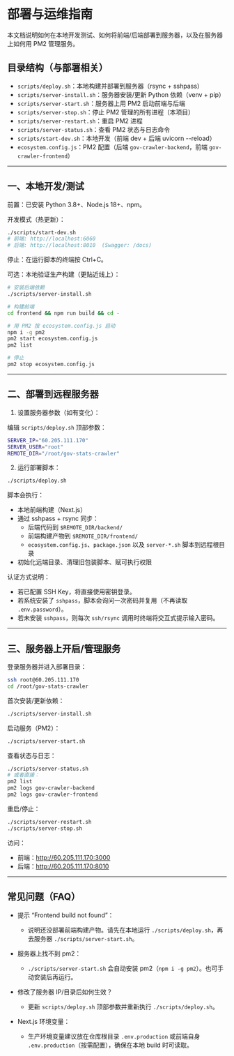 # 部署与运维指南

本文档说明如何在本地开发测试、如何将前端/后端部署到服务器，以及在服务器上如何用 PM2 管理服务。

## 目录结构（与部署相关）

- `scripts/deploy.sh`：本地构建并部署到服务器（rsync + sshpass）
- `scripts/server-install.sh`：服务器安装/更新 Python 依赖（venv + pip）
- `scripts/server-start.sh`：服务器上用 PM2 启动前端与后端
- `scripts/server-stop.sh`：停止 PM2 管理的所有进程（本项目）
- `scripts/server-restart.sh`：重启 PM2 进程
- `scripts/server-status.sh`：查看 PM2 状态与日志命令
- `scripts/start-dev.sh`：本地开发（前端 dev + 后端 uvicorn --reload）
- `ecosystem.config.js`：PM2 配置（后端 `gov-crawler-backend`，前端 `gov-crawler-frontend`）

---

## 一、本地开发/测试

前置：已安装 Python 3.8+、Node.js 18+、npm。

开发模式（热更新）：

```bash
./scripts/start-dev.sh
# 前端: http://localhost:6060
# 后端: http://localhost:8010  (Swagger: /docs)
```

停止：在运行脚本的终端按 Ctrl+C。

可选：本地验证生产构建（更贴近线上）：

```bash
# 安装后端依赖
./scripts/server-install.sh

# 构建前端
cd frontend && npm run build && cd -

# 用 PM2 按 ecosystem.config.js 启动
npm i -g pm2
pm2 start ecosystem.config.js
pm2 list

# 停止
pm2 stop ecosystem.config.js
```

---

## 二、部署到远程服务器

1) 设置服务器参数（如有变化）：

编辑 `scripts/deploy.sh` 顶部参数：

```bash
SERVER_IP="60.205.111.170"
SERVER_USER="root"
REMOTE_DIR="/root/gov-stats-crawler"
```

2) 运行部署脚本：

```bash
./scripts/deploy.sh
```

脚本会执行：
- 本地前端构建（Next.js）
- 通过 sshpass + rsync 同步：
  - 后端代码到 `$REMOTE_DIR/backend/`
  - 前端构建产物到 `$REMOTE_DIR/frontend/`
  - `ecosystem.config.js`、`package.json` 以及 `server-*.sh` 脚本到远程根目录
- 初始化远端目录、清理旧包装脚本、赋可执行权限

认证方式说明：
- 若已配置 SSH Key，将直接使用密钥登录。
- 若系统安装了 `sshpass`，脚本会询问一次密码并复用（不再读取 `.env.password`）。
- 若未安装 `sshpass`，则每次 `ssh/rsync` 调用时终端将交互式提示输入密码。

---

## 三、服务器上开启/管理服务

登录服务器并进入部署目录：

```bash
ssh root@60.205.111.170
cd /root/gov-stats-crawler
```

首次安装/更新依赖：

```bash
./scripts/server-install.sh
```

启动服务（PM2）：

```bash
./scripts/server-start.sh
```

查看状态与日志：

```bash
./scripts/server-status.sh
# 或者直接：
pm2 list
pm2 logs gov-crawler-backend
pm2 logs gov-crawler-frontend
```

重启/停止：

```bash
./scripts/server-restart.sh
./scripts/server-stop.sh
```

访问：

- 前端：http://60.205.111.170:3000
- 后端：http://60.205.111.170:8010

---

## 常见问题（FAQ）

- 提示 “Frontend build not found”：
  - 说明还没部署前端构建产物。请先在本地运行 `./scripts/deploy.sh`，再去服务器 `./scripts/server-start.sh`。

- 服务器上找不到 pm2：
  - `./scripts/server-start.sh` 会自动安装 pm2（`npm i -g pm2`）。也可手动安装后再运行。

- 修改了服务器 IP/目录后如何生效？
  - 更新 `scripts/deploy.sh` 顶部参数并重新执行 `./scripts/deploy.sh`。

- Next.js 环境变量：
  - 生产环境变量建议放在仓库根目录 `.env.production` 或前端自身 `.env.production`（按需配置），确保在本地 build 时可读取。
